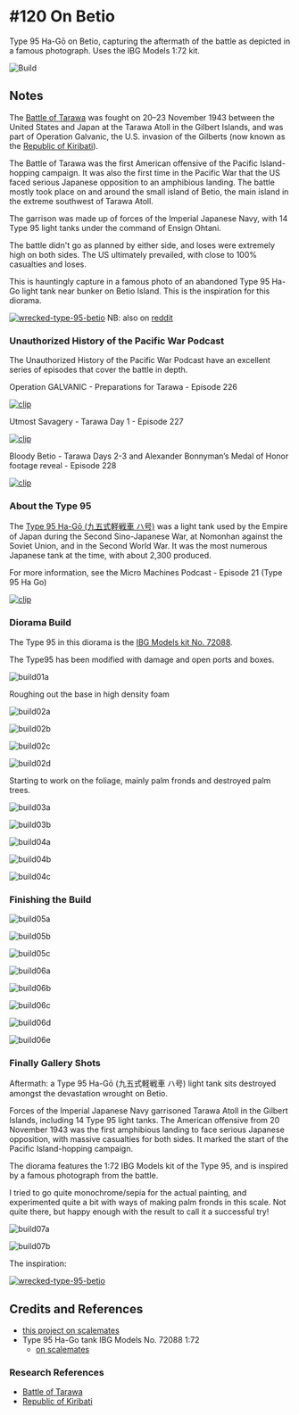# #120 On Betio

Type 95 Ha-Gō on Betio, capturing the aftermath of the battle as depicted in a famous photograph. Uses the IBG Models 1:72 kit.

![Build](./assets/OnBetio_build.jpg?raw=true)

## Notes

The [Battle of Tarawa](https://en.wikipedia.org/wiki/Battle_of_Tarawa)
was fought on 20–23 November 1943 between the United States and Japan at the Tarawa Atoll in the Gilbert Islands, and was part of Operation Galvanic, the U.S. invasion of the Gilberts (now known as the [Republic of Kiribati](https://en.wikipedia.org/wiki/Kiribati)).

The Battle of Tarawa was the first American offensive of the Pacific Island-hopping campaign.
It was also the first time in the Pacific War that the US faced serious Japanese opposition to an amphibious landing.
The battle mostly took place on and around the small island of Betio, the main island in the extreme southwest of Tarawa Atoll.

The garrison was made up of forces of the Imperial Japanese Navy, with 14 Type 95 light tanks under the command of Ensign Ohtani.

The battle didn't go as planned by either side, and loses were extremely high on both sides. The US ultimately prevailed,
with close to 100% casualties and loses.

This is hauntingly capture in a famous photo of an abandoned Type 95 Ha-Go light tank near bunker on Betio Island.
This is the inspiration for this diorama.

[![wrecked-type-95-betio](./assets/wrecked-type-95-betio.jpg)](https://www.flickr.com/photos/bronpancerna/23276477546/)
NB: also on [reddit](https://www.reddit.com/r/WW2info/comments/18091cg/wrecked_japanese_type_97_chi_ha_in_saipan_on/)

### Unauthorized History of the Pacific War Podcast

The Unauthorized History of the Pacific War Podcast have an excellent series of episodes that cover the battle in depth.

Operation GALVANIC - Preparations for Tarawa - Episode 226

[![clip](https://img.youtube.com/vi/XLf1PcD_Z-U/0.jpg)](https://www.youtube.com/watch?v=XLf1PcD_Z-U)

Utmost Savagery - Tarawa Day 1 - Episode 227

[![clip](https://img.youtube.com/vi/pIK6Tql3usA/0.jpg)](https://www.youtube.com/watch?v=pIK6Tql3usA)

Bloody Betio - Tarawa Days 2-3 and Alexander Bonnyman’s Medal of Honor footage reveal - Episode 228

[![clip](https://img.youtube.com/vi/Lt9jCk2Ahkw/0.jpg)](https://www.youtube.com/watch?v=Lt9jCk2Ahkw)

### About the Type 95

The [Type 95 Ha-Gō (九五式軽戦車 ハ号)](https://en.wikipedia.org/wiki/Type_95_Ha-Go_light_tank)
was a light tank used by the Empire of Japan during the Second Sino-Japanese War, at Nomonhan against the Soviet Union,
and in the Second World War.
It was the most numerous Japanese tank at the time, with about 2,300 produced.

For more information, see the Micro Machines Podcast - Episode 21 (Type 95 Ha Go)

[![clip](https://img.youtube.com/vi/ewmPTtzwDu4/0.jpg)](https://www.youtube.com/watch?v=ewmPTtzwDu4)

### Diorama Build

The Type 95 in this diorama is the [IBG Models kit No. 72088](https://www.scalemates.com/kits/ibg-models-72088-type-95-ha-go-tank--1345408).

The Type95 has been modified with damage and open ports and boxes.

![build01a](./assets/build01a.jpg?raw=true)

Roughing out the base in high density foam

![build02a](./assets/build02a.jpg?raw=true)

![build02b](./assets/build02b.jpg?raw=true)

![build02c](./assets/build02c.jpg?raw=true)

![build02d](./assets/build02d.jpg?raw=true)

Starting to work on the foliage, mainly palm fronds and destroyed palm trees.

![build03a](./assets/build03a.jpg?raw=true)

![build03b](./assets/build03b.jpg?raw=true)

![build04a](./assets/build04a.jpg?raw=true)

![build04b](./assets/build04b.jpg?raw=true)

![build04c](./assets/build04c.jpg?raw=true)

### Finishing the Build

![build05a](./assets/build05a.jpg?raw=true)

![build05b](./assets/build05b.jpg?raw=true)

![build05c](./assets/build05c.jpg?raw=true)

![build06a](./assets/build06a.jpg?raw=true)

![build06b](./assets/build06b.jpg?raw=true)

![build06c](./assets/build06c.jpg?raw=true)

![build06d](./assets/build06d.jpg?raw=true)

![build06e](./assets/build06e.jpg?raw=true)

### Finally Gallery Shots

Aftermath: a Type 95 Ha-Gō (九五式軽戦車 ハ号) light tank sits destroyed amongst the devastation wrought on Betio.

Forces of the Imperial Japanese Navy garrisoned Tarawa Atoll in the Gilbert Islands, including 14 Type 95 light tanks. The American offensive from 20 November 1943 was the first amphibious landing to face serious Japanese opposition, with massive casualties for both sides. It marked the start of the Pacific Island-hopping campaign.

The diorama features the 1:72 IBG Models kit of the Type 95, and is inspired by a famous photograph from the battle.

I tried to go quite monochrome/sepia for the actual painting, and experimented quite a bit with ways of making palm fronds in this scale. Not quite there, but happy enough with the result to call it a successful try!

![build07a](./assets/build07a.jpg?raw=true)

![build07b](./assets/build07b.jpg?raw=true)

The inspiration:

[![wrecked-type-95-betio](./assets/wrecked-type-95-betio.jpg)](https://www.flickr.com/photos/bronpancerna/23276477546/)

## Credits and References

* [this project on scalemates](https://www.scalemates.com/profiles/mate.php?id=74137&p=projects&project=179352)
* Type 95 Ha-Go tank IBG Models No. 72088 1:72
    * [on scalemates](https://www.scalemates.com/kits/ibg-models-72088-type-95-ha-go-tank--1345408)

### Research References

* [Battle of Tarawa](https://en.wikipedia.org/wiki/Battle_of_Tarawa)
* [Republic of Kiribati](https://en.wikipedia.org/wiki/Kiribati)
